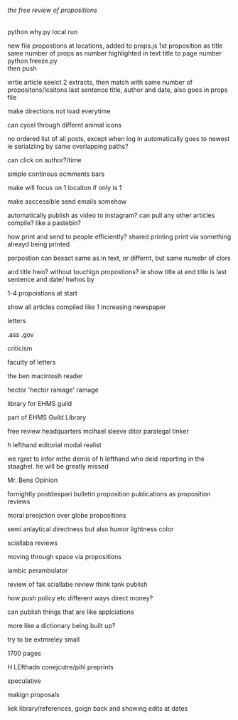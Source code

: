 ###### the free review of propositions

python why.py local run

new file
propostions at locations, added to props.js
1st proposition as title
same number of props as number highlighted in text
title to page number
python freeze.py  
then push



wrtie article
seelct 2 extracts, then match with same number of propositons/lcaitons
last sentence title, author and date, also goes in props file






make directions not load everytime

can cycel through differnt animal icons

no ordered list of all posts, except when log in automatically goes to newest
ie serialziing by same overlapping paths?

can click on author?/time

simple continous ocmments bars

make will focus on 1 locaiton if only is 1


make asccessible send emails somehow

automatically publish as video to instagram?
can pull any other articles compile?
like a pastebin?

how print and send to people efficiently? shared printing
print via something alreayd being printed


porpostion can bexact same as in text, or differnt, but same numebr of clors

and title hwo? without touchign propostions?
ie show title at end
title is last sentence
and date/ hwhos by

1-4 propoistions at start

show all articles compiled like 1 increasing newspaper

letters


.ass
.gov


criticism

faculty of letters



the ben macintosh reader

hector 'hector ramage' ramage

library for EHMS guild

part of EHMS Guild Library

free review headquarters
mcihael sleeve ditor
paralegal
tinker

h lefthand
editorial
modal realist


we rgret to infor mthe demis of h lefthand who deid reporting in the staaghel. he will be greatly missed


Mr. Bens Opinion

fornightly postdespari bulletin
proposition publications
as proposition reviews

moral preojction over globe
propositions


semi anlaytical directness
but also humor lightness color

sciallaba reviews

moving through space via propositions

iambic perambulator


review of fak sciallabe review
think tank publish


how push policy etc
different ways direct money?

can publish things that are like applciations

more like a dictionary being built up?

try to be extmreley small

1700 pages

H LEfthadn conejcutre/pihl preprints

speculative

makign proposals

liek library/references, goign back and showing edits at dates

